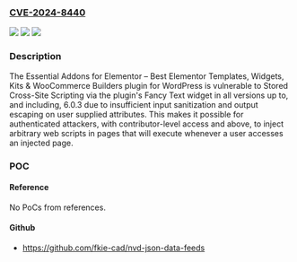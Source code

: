 ### [CVE-2024-8440](https://cve.mitre.org/cgi-bin/cvename.cgi?name=CVE-2024-8440)
![](https://img.shields.io/static/v1?label=Product&message=Essential%20Addons%20for%20Elementor%20%E2%80%93%20Best%20Elementor%20Addon%2C%20Templates%2C%20Widgets%2C%20Kits%20%26%20WooCommerce%20Builders&color=blue)
![](https://img.shields.io/static/v1?label=Version&message=*%3C%3D%206.0.3%20&color=brighgreen)
![](https://img.shields.io/static/v1?label=Vulnerability&message=CWE-79%20Improper%20Neutralization%20of%20Input%20During%20Web%20Page%20Generation%20('Cross-site%20Scripting')&color=brighgreen)

### Description

The Essential Addons for Elementor – Best Elementor Templates, Widgets, Kits & WooCommerce Builders plugin for WordPress is vulnerable to Stored Cross-Site Scripting via the plugin's Fancy Text widget in all versions up to, and including, 6.0.3 due to insufficient input sanitization and output escaping on user supplied attributes. This makes it possible for authenticated attackers, with contributor-level access and above, to inject arbitrary web scripts in pages that will execute whenever a user accesses an injected page.

### POC

#### Reference
No PoCs from references.

#### Github
- https://github.com/fkie-cad/nvd-json-data-feeds

